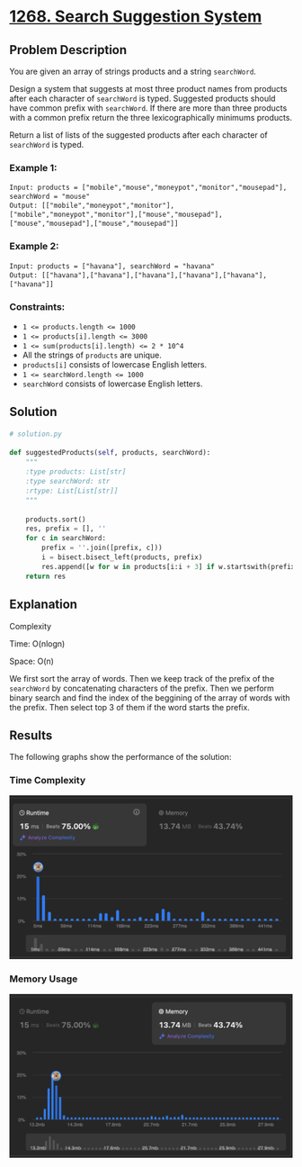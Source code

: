# [1268. Search Suggestion System](https://leetcode.com/problems/search-suggestion-system/description/)


## Problem Description

You are given an array of strings products and a string `searchWord`.

Design a system that suggests at most three product names from products after each character of `searchWord` is typed. Suggested products should have common prefix with `searchWord`. If there are more than three products with a common prefix return the three lexicographically minimums products.

Return a list of lists of the suggested products after each character of `searchWord` is typed.

### Example 1:
```plaintext
Input: products = ["mobile","mouse","moneypot","monitor","mousepad"], searchWord = "mouse"
Output: [["mobile","moneypot","monitor"],["mobile","moneypot","monitor"],["mouse","mousepad"],["mouse","mousepad"],["mouse","mousepad"]]
```

### Example 2:
```plaintext
Input: products = ["havana"], searchWord = "havana"
Output: [["havana"],["havana"],["havana"],["havana"],["havana"],["havana"]]
```

### Constraints:
- `1 <= products.length <= 1000`
- `1 <= products[i].length <= 3000`
- `1 <= sum(products[i].length) <= 2 * 10^4`
- All the strings of `products` are unique.
- `products[i]` consists of lowercase English letters.
- `1 <= searchWord.length <= 1000`
- `searchWord` consists of lowercase English letters.


## Solution

```python
# solution.py

def suggestedProducts(self, products, searchWord):
    """
    :type products: List[str]
    :type searchWord: str
    :rtype: List[List[str]]
    """
    
    products.sort()
    res, prefix = [], ''
    for c in searchWord:
        prefix = ''.join([prefix, c]))
        i = bisect.bisect_left(products, prefix)
        res.append([w for w in products[i:i + 3] if w.startswith(prefix)])
    return res
```

## Explanation
Complexity

Time: O(nlogn)

Space: O(n)

We first sort the array of words. Then we keep track of the prefix of the `searchWord` by concatenating characters of the prefix. Then we perform binary search and find the index of the beggining of the array of words with the prefix. Then select top 3 of them if the word starts the prefix.


## Results

The following graphs show the performance of the solution:

### Time Complexity
![Time Complexity](./time.png)

### Memory Usage
![Memory Usage](./space.png)